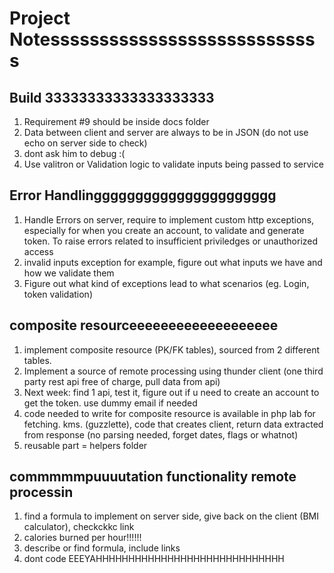 

# Project Notessssssssssssssssssssssssssss

## Build 33333333333333333333
1) Requirement #9 should be inside docs folder
2) Data between client and server are always to be in JSON  (do not use echo on server side to check)
3) dont ask him to debug :(
4) Use valitron or Validation logic to validate inputs being passed to service

## Error Handlingggggggggggggggggggggg
1) Handle Errors on server, require to implement custom http exceptions, especially for when you create an account, to validate and generate token. To raise errors related to insufficient priviledges or unauthorized access
2) invalid inputs exception for example, figure out what inputs we have and how we validate them
3) Figure out what kind of exceptions lead to what scenarios (eg. Login, token validation)

## composite resourceeeeeeeeeeeeeeeeeee
1) implement composite resource (PK/FK tables), sourced from 2 different tables.
2) Implement a source of remote processing using thunder client (one third party rest api free of charge, pull data from api)
3) Next week: find 1 api, test it, figure out if u need to create an account to get the token. use dummy email if needed
4) code needed to write for composite resource is available in php lab for fetching. kms. (guzzlette), code that creates client, return data extracted from response (no parsing needed, forget dates, flags or whatnot)
5) reusable part = helpers folder

## commmmmpuuuutation functionality remote processin
1) find a formula to implement on server side, give back on the client (BMI calculator), checkckkc link
2) calories burned per hour!!!!!!
3) describe or find formula, include links
4) dont code EEEYAHHHHHHHHHHHHHHHHHHHHHHHHHHHHH
